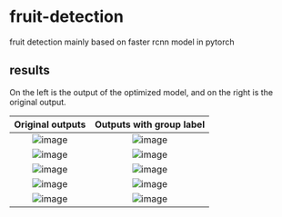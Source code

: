 # fruit-detection
fruit detection mainly based on faster rcnn model in pytorch

## results
On the left is the output of the optimized model, and on the right is the original output.

Original outputs             |  Outputs with group label
:-------------------------: |:-------------------------:
![image](https://github.com/kkalee/fruit-detection/blob/master/visual_result_nogroup/978_x0674redc0p_138.jpg)  |  ![image](https://github.com/kkalee/fruit-detection/blob/master/visual_result/978_x0674redc0p_138.jpg)
![image](https://github.com/kkalee/fruit-detection/blob/master/visual_result_nogroup/979_e0525se6v85_099.jpg)  |  ![image](https://github.com/kkalee/fruit-detection/blob/master/visual_result/979_e0525se6v85_099.jpg)
![image](https://github.com/kkalee/fruit-detection/blob/master/visual_result_nogroup/996_l0772ncxq2l_073.jpg)  |  ![image](https://github.com/kkalee/fruit-detection/blob/master/visual_result/996_l0772ncxq2l_073.jpg)
![image](https://github.com/kkalee/fruit-detection/blob/master/visual_result_nogroup/997_r0506w1hu1y_038.jpg)  |  ![image](https://github.com/kkalee/fruit-detection/blob/master/visual_result/997_r0506w1hu1y_038.jpg)
![image](https://github.com/kkalee/fruit-detection/blob/master/visual_result_nogroup/998_l0772ncxq2l_068.jpg)  |  ![image](https://github.com/kkalee/fruit-detection/blob/master/visual_result/998_l0772ncxq2l_068.jpg)
